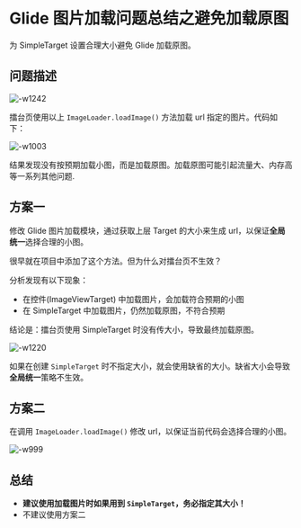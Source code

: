 # Glide 图片加载问题总结之避免加载原图

为 SimpleTarget 设置合理大小避免 Glide 加载原图。


## 问题描述
![-w1242](https://blog-1251688504.cos.ap-shanghai.myqcloud.com/2019/12/25/15610117692948.jpg)

擂台页使用以上 `ImageLoader.loadImage()` 方法加载 url 指定的图片。代码如下：

![-w1003](https://blog-1251688504.cos.ap-shanghai.myqcloud.com/2019/12/25/15610137017742.jpg)

结果发现没有按预期加载小图，而是加载原图。加载原图可能引起流量大、内存高等一系列其他问题.

## 方案一
修改 Glide 图片加载模块，通过获取上层 Target 的大小来生成 url，以保证**全局统一**选择合理的小图。

很早就在项目中添加了这个方法。但为什么对擂台页不生效？

分析发现有以下现象：

+ 在控件(ImageViewTarget) 中加载图片，会加载符合预期的小图
+ 在 SimpleTarget 中加载图片，仍然加载原图，不符合预期

结论是：擂台页使用 SimpleTarget 时没有传大小，导致最终加载原图。

![-w1220](https://blog-1251688504.cos.ap-shanghai.myqcloud.com/2019/12/25/15610151398822.jpg)

如果在创建 `SimpleTarget` 时不指定大小，就会使用缺省的大小。缺省大小会导致**全局统一**策略不生效。


## 方案二

在调用 `ImageLoader.loadImage()` 修改 url，以保证当前代码会选择合理的小图。

![-w999](https://blog-1251688504.cos.ap-shanghai.myqcloud.com/2019/12/25/15610137497383.jpg)

## 总结

+ **建议使用加载图片时如果用到 `SimpleTarget`，务必指定其大小！**
+ 不建议使用方案二